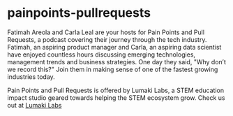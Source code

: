 # painpoints-pullrequests
Fatimah Areola and Carla Leal are your hosts for Pain Points and Pull Requests, a podcast covering their journey through the tech industry. Fatimah, an aspiring product manager and Carla, an aspiring data scientist have enjoyed countless hours discussing emerging technologies, management trends and business strategies. One day they said, "Why don’t we record this?" Join them in making sense of one of the fastest growing industries today.

Pain Points and Pull Requests is offered by Lumaki Labs, a STEM education impact studio geared towards helping the STEM ecosystem grow. Check us out at [Lumaki Labs](https://www.lumakilabs.com/)
